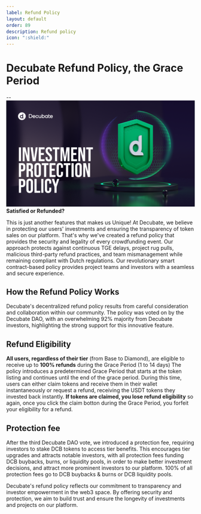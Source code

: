 ```yaml
---
label: Refund Policy
layout: default
order: 89
description: Refund policy
icon: ":shield:"
---
```


# Decubate Refund Policy, the Grace Period

--![](../static\refund-policy.png)
**Satisfied or Refunded?**

This is just another features that makes us Unique! At Decubate, we believe in protecting our users' investments and ensuring the transparency of token sales on our platform. That's why we've created a refund policy that provides the security and legality of every crowdfunding event. Our approach protects against continuous TGE delays, project rug pulls, malicious third-party refund practices, and team mismanagement while remaining compliant with Dutch regulations. Our revolutionary smart contract-based policy provides project teams and investors with a seamless and secure experience.

## How the Refund Policy Works

Decubate's decentralized refund policy results from careful consideration and collaboration within our community. The policy was voted on by the Decubate DAO, with an overwhelming 92% majority from Decubate investors, highlighting the strong support for this innovative feature.

## Refund Eligibility

**All users, regardless of their tier** (from Base to Diamond), are eligible to receive up to **100% refunds** during the Grace Period (1 to 14 days) The policy introduces a predetermined Grace Period that starts at the token listing and continues until the end of the grace period. During this time, users can either claim tokens and receive them in their wallet instantaneously or request a refund, receiving the USDT tokens they invested back instantly.
**If tokens are claimed, you lose refund eligibility** so again, once you click the claim botton during the Grace Period, you forfeit your eligibility for a refund.

## Protection fee

After the third Decubate DAO vote, we introduced a protection fee, requiring investors to stake DCB tokens to access tier benefits. This encourages tier upgrades and attracts notable investors, with all protection fees funding DCB buybacks, burns, or liquidity pools, in order to make better investment decisions, and attract more prominent investors to our platform. 100% of all protection fees go to DCB buybacks & burns or DCB liquidity pools.

Decubate's refund policy reflects our commitment to transparency and investor empowerment in the web3 space. By offering security and protection, we aim to build trust and ensure the longevity of investments and projects on our platform.

